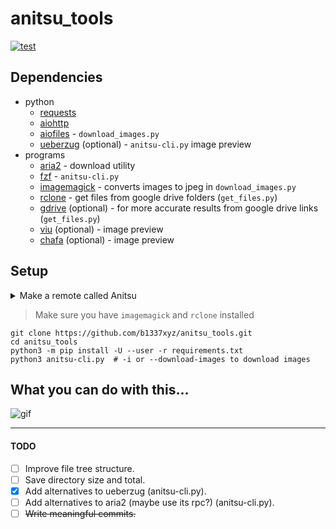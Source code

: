 # anitsu_tools
[![test](https://github.com/b1337xyz/anitsu_tools/actions/workflows/flake8.yml/badge.svg)](https://github.com/b1337xyz/anitsu_tools/actions/workflows/flake8.yml)

## Dependencies

- python
    - [requests](https://requests.readthedocs.io/en/latest/)
    - [aiohttp](https://github.com/aio-libs/aiohttp)
    - [aiofiles](https://github.com/Tinche/aiofiles) - `download_images.py`
    - [ueberzug](https://github.com/b1337xyz/ueberzug) (optional) - `anitsu-cli.py` image preview
- programs
    - [aria2](https://aria2.github.io/) - download utility
    - [fzf](https://github.com/junegunn/fzf) - `anitsu-cli.py`
    - [imagemagick](https://github.com/ImageMagick/ImageMagick) - converts images to jpeg in `download_images.py`
    - [rclone](https://rclone.org) - get files from google drive folders (`get_files.py`)
    - [gdrive](https://github.com/prasmussen/gdrive) (optional) - for more accurate results from google drive links (`get_files.py`)
    - [viu](https://github.com/atanunq/viu#from-source-recommended) (optional) - image preview
    - [chafa](https://hpjansson.org/chafa/) (optional) - image preview

## Setup

<details>
    <summary>Make a remote called Anitsu</summary>

```
rclone config
```

```
n) New remote
r) Rename remote
c) Copy remote
s) Set configuration password
q) Quit config
n/r/c/s/q> n
name> Anitsu
Type of storage to configure.
Choose a number from below, or type in your own value
[snip]
XX / Google Drive
   \ "drive"
[snip]
Storage> drive
Google Application Client Id - leave blank normally.
client_id>
Google Application Client Secret - leave blank normally.
client_secret>
Scope that rclone should use when requesting access from drive.
Choose a number from below, or type in your own value
 1 / Full access all files, excluding Application Data Folder.
   \ "drive"
 2 / Read-only access to file metadata and file contents.
   \ "drive.readonly"
   / Access to files created by rclone only.
 3 | These are visible in the drive website.
   | File authorization is revoked when the user deauthorizes the app.
   \ "drive.file"
   / Allows read and write access to the Application Data folder.
 4 | This is not visible in the drive website.
   \ "drive.appfolder"
   / Allows read-only access to file metadata but
 5 | does not allow any access to read or download file content.
   \ "drive.metadata.readonly"
scope> 1
Service Account Credentials JSON file path - needed only if you want use SA instead of interactive login.
service_account_file>
Remote config
Use web browser to automatically authenticate rclone with remote?
 * Say Y if the machine running rclone has a web browser you can use
 * Say N if running rclone on a (remote) machine without web browser access
If not sure try Y. If Y failed, try N.
y) Yes
n) No
y/n> y
If your browser doesn't open automatically go to the following link: http://127.0.0.1:53682/auth
Log in and authorize rclone for access
Waiting for code...
Got code
Configure this as a Shared Drive (Team Drive)?
y) Yes
n) No
y/n> n
--------------------
[remote]
client_id = 
client_secret = 
scope = drive
root_folder_id = 
service_account_file =
token = {"access_token":"XXX","token_type":"Bearer","refresh_token":"XXX","expiry":"2014-03-16T13:57:58.955387075Z"}
--------------------
y) Yes this is OK
e) Edit this remote
d) Delete this remote
y/e/d> y
```

Recommended: [Making your own client_id](https://rclone.org/drive/#making-your-own-client-id)
</details>

> Make sure you have `imagemagick` and `rclone` installed
```
git clone https://github.com/b1337xyz/anitsu_tools.git
cd anitsu_tools
python3 -m pip install -U --user -r requirements.txt
python3 anitsu-cli.py  # -i or --download-images to download images
```


## What you can do with this...
![gif](assets/demo.gif)

---
#### TODO
- [ ] Improve file tree structure.
- [ ] Save directory size and total.
- [x] Add alternatives to ueberzug (anitsu-cli.py).
- [ ] Add alternatives to aria2 (maybe use its rpc?) (anitsu-cli.py).
- [ ] ~~Write meaningful commits.~~
